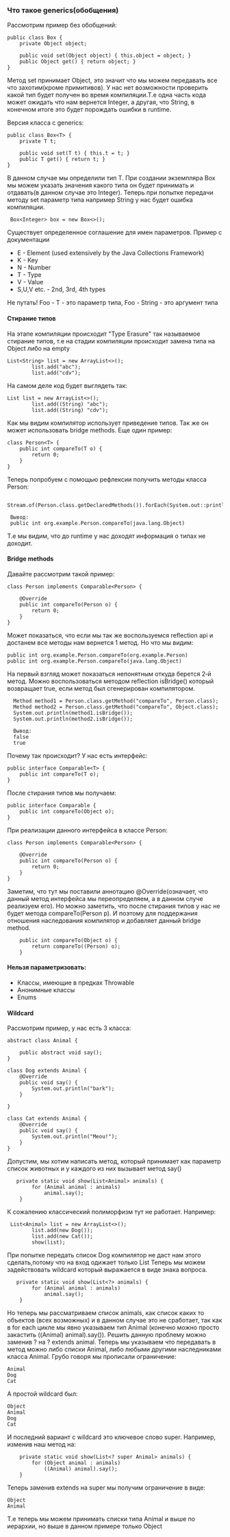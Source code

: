 ### Что такое generics(обобщения)

Рассмотрим пример без обобщений:

~~~
public class Box {
    private Object object;

    public void set(Object object) { this.object = object; }
    public Object get() { return object; }
}
~~~

Метод set принимает Object, это значит что мы можем передавать все что захотим(кроме примитивов). У нас
нет возможности проверить какой тип будет получен во время компиляции.Т.е одна часть кода может ожидать что нам вернется
Integer, а
другая, что String, в конечном итоге это будет порождать ошибки в runtime.

Версия класса с generics:

~~~
public class Box<T> {
    private T t;

    public void set(T t) { this.t = t; }
    public T get() { return t; }
}
~~~

В данном случае мы определили тип T. При создании экземпляра Box мы можем указать значения какого типа он
будет принимать и отдавать(в данном случае это Integer). Теперь при попытке передачи методу set параметр
типа например String у нас будет ошибка компиляции.

~~~
 Box<Integer> box = new Box<>();
~~~

Существует определенное соглашение для имен параметров. Пример с документации

* E - Element (used extensively by the Java Collections Framework)
* K - Key
* N - Number
* T - Type
* V - Value
* S,U,V etc. - 2nd, 3rd, 4th types

Не путать! Foo<T> - T - это параметр типа, Foo<String> - String - это аргумент типа

#### Стирание типов

На этапе компиляции происходит "Type Erasure" так называемое стирание типов, т.е на стадии компиляции
происходит замена типа на Object либо на empty

~~~
List<String> list = new ArrayList<>();
        list.add("abc");
        list.add("cdv");
~~~

На самом деле код будет выглядеть так:

~~~
List list = new ArrayList<>();
        list.add((String) "abc");
        list.add((String) "cdv");
~~~

Как мы видим компилятор использует приведение типов. Так же он может использовать bridge methods.
Еще один пример:

~~~
class Person<T> {
    public int compareTo(T o) {
        return 0;
    }
}
~~~

Теперь попробуем с помощью рефлексии получить методы класса Person:

~~~
 Stream.of(Person.class.getDeclaredMethods()).forEach(System.out::println);
 
 Вывод:
 public int org.example.Person.compareTo(java.lang.Object)
~~~

Т.е мы видим, что до runtime у нас доходят информация о типах не доходит.

#### Bridge methods

Давайте рассмотрим такой пример:

~~~
class Person implements Comparable<Person> {

    @Override
    public int compareTo(Person o) {
        return 0;
    }
}
~~~

Может показаться, что если мы так же воспользуемся reflection api и достанем все методы нам вернется 1 метод.
Но что мы видим:

~~~
public int org.example.Person.compareTo(org.example.Person)
public int org.example.Person.compareTo(java.lang.Object)
~~~

На первый взгляд может показаться непонятным откуда берется 2‑й метод. Можно воспользоваться методом reflection
isBridge() который возвращает true, если метод был сгенерирован компилятором.

~~~
  Method method1 = Person.class.getMethod("compareTo", Person.class);
  Method method2 = Person.class.getMethod("compareTo", Object.class);
  System.out.println(method1.isBridge());
  System.out.println(method2.isBridge());
  
  Вывод:
  false
  true
~~~

Почему так происходит?
У нас есть интерфейс:

~~~
public interface Comparable<T> {
    public int compareTo(T o);
}
~~~

После стирания типов мы получаем:

~~~
public interface Comparable {
    public int compareTo(Object o);
}
~~~

При реализации данного интерфейса в классе Person:

~~~
class Person implements Comparable<Person> {

    @Override
    public int compareTo(Person o) {
        return 0;
    }
}
~~~

Заметим, что тут мы поставили аннотацию @Override(означает, что данный метод интерфейса мы переопределяем, а в данном
случе реализуем его). Но можно заметить, что после стирания типов у нас не будет метода compareTo(Person p).
И поэтому для поддержания отношения наследования компилятор и добавляет данный bridge method.

~~~
    public int compareTo(Object o) {
        return compareTo((Person) o);
    }
~~~

#### Нельзя параметризовать:

* Классы, имеющие в предках Throwable
* Анонимные классы
* Enums

#### Wildcard

Рассмотрим пример, у нас есть 3 класса:

~~~
abstract class Animal {

    public abstract void say();
}

class Dog extends Animal {
    @Override
    public void say() {
        System.out.println("bark");
    }

}

class Cat extends Animal {
    @Override
    public void say() {
        System.out.println("Meou!");
    }
}
~~~

Допустим, мы хотим написать метод, который принимает как параметр список животных и у каждого из них вызывает
метод say()

~~~
   private static void show(List<Animal> animals) {
        for (Animal animal : animals)
            animal.say();
    }
~~~

К сожалению классический полиморфизм тут не работает. Например:

~~~
 List<Animal> list = new ArrayList<>();
        list.add(new Dog());
        list.add(new Cat());
        show(list);
~~~

При попытке передать список Dog компилятор не даст нам этого сделать,потому что на вход одижает только List<Animal>
Теперь мы можем задействовать wildcard который выражается в виде знака вопроса.

~~~
   private static void show(List<?> animals) {
        for (Animal animal : animals)
            animal.say();
    }
~~~

Но теперь мы рассматриваем список animals, как список каких то объектов (всех возможных) и в данном случае это не сработает,
так как в for each цикле мы явно указываем тип Animal (конечно можно просто закаcтить ((Animal) animal).say()). Решить данную проблему можно заменив ? на ? extends
animal. Теперь мы указываем что передавать в метод можно либо списки Animal, либо любыми другими наследниками
класса Animal. Грубо говоря мы прописали ограничение:

~~~
Animal
Dog
Cat
~~~

А простой wildcard был:

~~~
Object
Animal
Dog
Cat
~~~

И последний вариант с wildcard это ключевое слово super. Например, изменив наш метод на:
~~~
    private static void show(List<? super Animal> animals) {
        for (Object animal : animals)
            ((Animal) animal).say();
    }
~~~
Теперь заменив extends на super мы получим ограничение в виде:
~~~
Object
Animal
~~~

Т.е теперь мы можем принимать списки типа Animal и выше по иерархии, но выше в данном примере только Object
